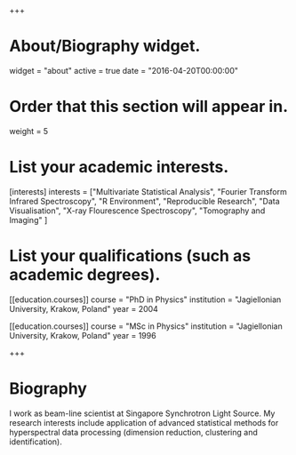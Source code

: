 +++
# About/Biography widget.
widget = "about"
active = true
date = "2016-04-20T00:00:00"

# Order that this section will appear in.
weight = 5

# List your academic interests.
[interests]
  interests = ["Multivariate Statistical Analysis",
    "Fourier Transform Infrared Spectroscopy",
    "R Environment",
    "Reproducible Research",
    "Data Visualisation",
    "X-ray Flourescence Spectroscopy",
    "Tomography and Imaging"
  ]

# List your qualifications (such as academic degrees).
[[education.courses]]
  course = "PhD in Physics"
  institution = "Jagiellonian University, Krakow, Poland"
  year = 2004

[[education.courses]]
  course = "MSc in Physics"
  institution = "Jagiellonian University, Krakow, Poland"
  year = 1996
 
+++

# Biography

I work as beam-line scientist at Singapore Synchrotron Light Source. My research interests include application of advanced statistical methods for hyperspectral data processing (dimension reduction, clustering and identification). 
